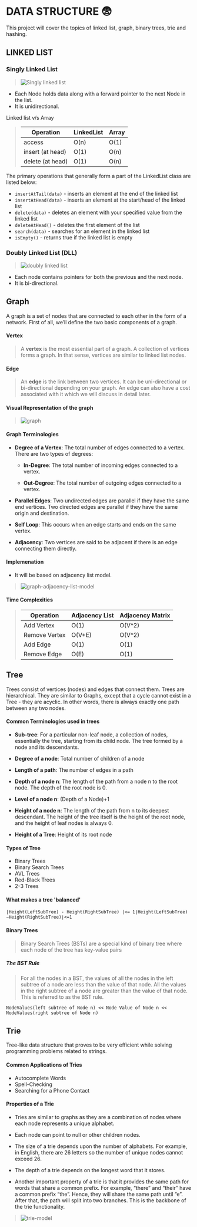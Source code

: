 # **DATA STRUCTURE** :fearful:

This project will cover the topics of linked list, graph, binary trees, trie and hashing.

## **LINKED LIST**

### **Singly Linked List**

> ![Singly linked list](/assets/singly-linked-list.jpg)

- Each Node holds data along with a forward pointer to the next Node in the list.
- It is unidirectional.

Linked list v/s Array

> | Operation        | LinkedList | Array |
> | ---------------- | ---------- | ----- |
> | access           | O(n)       | O(1)  |
> | insert (at head) | O(1)       | O(n)  |
> | delete (at head) | O(1)       | O(n)  |

The primary operations that generally form a part of the LinkedList class are listed below:

- `insertAtTail(data)` - inserts an element at the end of the linked list
- `insertAtHead(data)` - inserts an element at the start/head of the linked list
- `delete(data)` - deletes an element with your specified value from the linked list
- `deleteAtHead()` - deletes the first element of the list
- `search(data)` - searches for an element in the linked list
- `isEmpty()` - returns true if the linked list is empty

### **Doubly Linked List (DLL)**

> ![doubly linked list](/assets/doubly-linked-list.jpg)

- Each node contains pointers for both the previous and the next node.
- It is bi-directional.

## **Graph**

A graph is a set of nodes that are connected to each other in the form of a network. First of all, we’ll define the two basic components of a graph.

#### Vertex

> A **vertex** is the most essential part of a graph. A collection of vertices forms a graph. In that sense, vertices are similar to linked list nodes.

#### Edge

> An **edge** is the link between two vertices. It can be uni-directional or bi-directional depending on your graph. An edge can also have a cost associated with it which we will discuss in detail later.

#### Visual Representation of the graph

> ![graph](/assets/graph.jpg)

#### Graph Terminologies

- **Degree of a Vertex**: The total number of edges connected to a vertex. There are two types of degrees:

  - **In-Degree**: The total number of incoming edges connected to a vertex.

  - **Out-Degree**: The total number of outgoing edges connected to a vertex.

- **Parallel Edges**: Two undirected edges are parallel​ if they have the same end vertices. Two directed edges are parallel if they have the same origin and destination.

- **Self Loop**: This occurs when an edge starts and ends on the same vertex.

- **Adjacency**: Two vertices are said to be adjacent if there is an edge connecting them directly.

#### Implemenation

- It will be based on adjacency list model.

> ![graph-adjacency-list-model](/assets/graph-adjacency-list-model.jpg)

#### Time Complexities

> | Operation     | Adjacency List | Adjacency Matrix |
> | ------------- | -------------- | ---------------- |
> | Add Vertex    | O(1)           | O(V^2)           |
> | Remove Vertex | O(V+E)         | O(V^2)           |
> | Add Edge      | O(1)           | O(1)             |
> | Remove Edge   | O(E)           | O(1)             |

## **Tree**

Trees consist of vertices (nodes) and edges that connect them. Trees are hierarchical. They are similar to Graphs, except that a cycle cannot exist in a Tree - they are acyclic. In other words, there is always exactly one path between any two nodes.

#### Common Terminologies used in trees

- **Sub-tree**: For a particular non-leaf node, a collection of nodes, essentially the tree, starting from its child node. The tree formed by a node and its descendants.

- **Degree of a node**: Total number of children of a node

- **Length of a path**: The number of edges in a path

- **Depth of a node n**: The length of the path from a node n to the root node. The depth of the root node is 0.

- **Level of a node n**: (Depth of a Node)+1

- **Height of a node n**: The length of the path from n to its deepest descendant. The height of the tree itself is the height of the root node, and the height of leaf nodes is always 0.

- **Height of a Tree**: Height of its root node

#### Types of Tree

- Binary Trees
- Binary Search Trees
- AVL Trees
- Red-Black Trees
- 2-3 Trees

#### What makes a tree 'balanced'

`|Height(LeftSubTree) - Height(RightSubTree) |<= 1∣Height(LeftSubTree)−Height(RightSubTree)∣<=1`

#### Binary Trees

> Binary Search Trees (BSTs) are a special kind of binary tree where each node of the tree has key-value pairs

##### The BST Rule

> For all the nodes in a BST, the values of all the nodes in the left subtree of a node are less than the value of that node. All the values in the right subtree of a node are greater than the value of that node. This is referred to as the BST rule.

`NodeValues(left subtree of Node n) << Node Value of Node n << NodeValues(right subtree of Node n)`

## **Trie**

Tree-like data structure that proves to be very efficient while solving programming problems related to strings.

#### Common Applications of Tries

- Autocomplete Words
- Spell-Checking
- Searching for a Phone Contact

#### Properties of a Trie

- Tries are similar to graphs as they are a combination of nodes where each node represents a unique alphabet.

- Each node can point to null or other children nodes.

- The size of a trie depends upon the number of alphabets. For example, in English, there are 26 letters so the number of unique nodes cannot exceed 26.

- The depth of a trie depends on the longest word that it stores.

- Another important property of a trie is that it provides the same path for words that share a common prefix. For example, “there” and “their” have a common prefix “the”. Hence, they will share the same path until “e”. After that, the path will split into two branches. This is the backbone of the trie functionality.

> ![trie-model](/assets/Trie.jpg)

